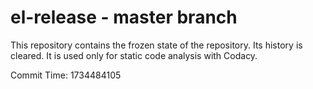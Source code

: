 # el-release - master branch

This repository contains the frozen state of the repository.
Its history is cleared. It is used only for static code
analysis with Codacy.

Commit Time: 1734484105